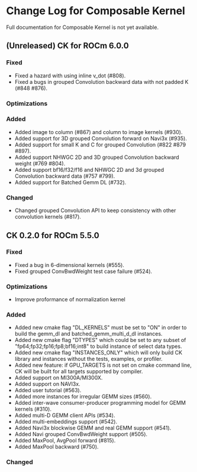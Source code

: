 # Change Log for Composable Kernel

Full documentation for Composable Kernel is not yet available.

## (Unreleased) CK for ROCm 6.0.0

### Fixed
 - Fixed a hazard with using inline v_dot (#808).
 - Fixed a bugs in grouped Convolution backward data with not padded K (#848 #876).

### Optimizations

### Added
- Added image to column (#867) and column to image kernels (#930).
- Added support for 3D grouped Convolution forward on Navi3x (#935).
- Added support for small K and C for grouped Convolution (#822 #879 #897).
- Added support NHWGC 2D and 3D grouped Convolution backward weight (#769 #804).
- Added support bf16/f32/f16 and NHWGC 2D and 3d grouped Convolution backward data (#757 #799).
- Added support for Batched Gemm DL (#732).

### Changed
 - Changed grouped Convolution API to keep consistency with other convolution kernels (#817).

## CK 0.2.0 for ROCm 5.5.0

### Fixed
- Fixed a bug in 6-dimensional kernels (#555).
- Fixed grouped ConvBwdWeight test case failure (#524).

### Optimizations
- Improve proformance of normalization kernel

### Added
- Added new cmake flag "DL_KERNELS" must be set to "ON" in order to build the gemm_dl and batched_gemm_multi_d_dl instances.
- Added new cmake flag "DTYPES" which could be set to any subset of "fp64;fp32;fp16;fp8;bf16;int8" to build instance of select data types.
- Added new cmake flag "INSTANCES_ONLY" which will only build CK library and instances without the tests, examples, or profiler.
- Added new feature: if GPU_TARGETS is not set on cmake command line, CK will be built for all targets supported by compiler.
- Added support on MI300A/MI300X.
- Added support on NAVI3x.
- Added user tutorial (#563).
- Added more instances for irregular GEMM sizes (#560).
- Added inter-wave consumer-producer programming model for GEMM kernels (#310).
- Added multi-D GEMM client APIs (#534).
- Added multi-embeddings support (#542).
- Added Navi3x blockwise GEMM and real GEMM support (#541).
- Added Navi grouped ConvBwdWeight support (#505).
- Added MaxPool, AvgPool forward (#815).
- Added MaxPool backward (#750).

### Changed
